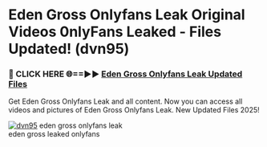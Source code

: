 # Eden Gross Onlyfans Leak Original Videos 0nlyFans Leaked - Files Updated! (dvn95)

<h3>🔴 CLICK HERE 🌐==►► <a href="https://tinyurl.com/ms9xzufz" rel="nofollow">Eden Gross Onlyfans Leak Updated Files</a></h3>

Get Eden Gross Onlyfans Leak and all content. Now you can access all videos and pictures of Eden Gross Onlyfans Leak. New Updated Files 2025!

[![dvn95](https://i.imgur.com/PQ7UWWw.gif)](https://tinyurl.com/ms9xzufz)
eden gross onlyfans leak<br>
eden gross leaked onlyfans